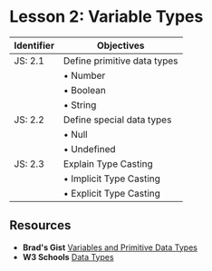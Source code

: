 # Lesson 2: Variable Types

Identifier   | Objectives
-------------|------------
JS: 2.1      | Define primitive data types
             | &bull; Number
             | &bull; Boolean
             | &bull; String
JS: 2.2      | Define special data types
             | &bull; Null
             | &bull; Undefined
JS: 2.3      | Explain Type Casting
             | &bull; Implicit Type Casting
             | &bull; Explicit Type Casting

## Resources

- __Brad's Gist__ [Variables and Primitive Data Types](https://gist.github.com/bradwestfall/002312c3628eac9cc215#chapter-1-variables-and-primitive-data-types)
- __W3 Schools__ [Data Types](http://www.w3schools.com/js/js_datatypes.asp)
